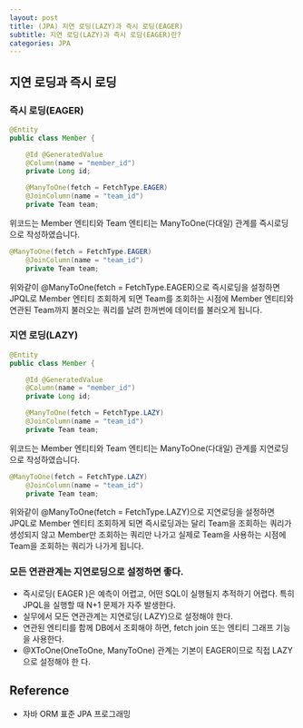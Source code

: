 ```yaml
---
layout: post
title: (JPA) 지연 로딩(LAZY)과 즉시 로딩(EAGER)
subtitle: 지연 로딩(LAZY)과 즉시 로딩(EAGER)란?
categories: JPA
---
```


## 지연 로딩과 즉시 로딩

### 즉시 로딩(EAGER)

```java
@Entity
public class Member {

    @Id @GeneratedValue
    @Column(name = "member_id")
    private Long id;

    @ManyToOne(fetch = FetchType.EAGER)
    @JoinColumn(name = "team_id")
    private Team team;
```

위코드는 Member 엔티티와 Team 엔티티는 ManyToOne(다대일) 관계를 즉시로딩으로 작성하였습니다.



```java
@ManyToOne(fetch = FetchType.EAGER)
    @JoinColumn(name = "team_id")
    private Team team;
```

위와같이 @ManyToOne(fetch = FetchType.EAGER)으로 즉시로딩을 설정하면 JPQL로 Member 엔티티 조회하게 되면 Team를 조회하는 시점에 Member 엔티티와 연관된 Team까지 불러오는 쿼리를 날려 한꺼번에 데이터를 불러오게 됩니다.

### 지연 로딩(LAZY)

```java
@Entity
public class Member {

    @Id @GeneratedValue
    @Column(name = "member_id")
    private Long id;

    @ManyToOne(fetch = FetchType.LAZY)
    @JoinColumn(name = "team_id")
    private Team team;
```

위코드는 Member 엔티티와 Team 엔티티는 ManyToOne(다대일) 관계를 지연로딩으로 작성하였습니다.

```java
@ManyToOne(fetch = FetchType.LAZY)
    @JoinColumn(name = "team_id")
    private Team team;
```

위와같이 @ManyToOne(fetch = FetchType.LAZY)으로 지연로딩을 설정하면 JPQL로 Member 엔티티 조회하게 되면 즉시로딩과는 달리 Team을 조회하는 쿼리가 생성되지 않고 Member만 조회하는 쿼리만 나가고 실제로 Team을 사용하는 시점에 Team을 조회하는 쿼리가 나가게 됩니다.

### 모든 연관관계는 지연로딩으로 설정하면 좋다.

- 즉시로딩( EAGER )은 예측이 어렵고, 어떤 SQL이 실행될지 추적하기 어렵다. 특히 JPQL을 실행할 때 N+1
문제가 자주 발생한다.
- 실무에서 모든 연관관계는 지연로딩( LAZY)으로 설정해야 한다.
- 연관된 엔티티를 함께 DB에서 조회해야 하면, fetch join 또는 엔티티 그래프 기능을 사용한다.
- @XToOne(OneToOne, ManyToOne) 관계는 기본이 EAGER이므로 직접 LAZY으로 설정해야 한
다.

## Reference

- 자바 ORM 표준 JPA 프로그래밍
